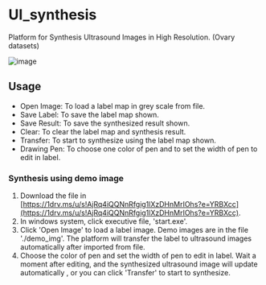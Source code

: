 # UI_synthesis
Platform for Synthesis Ultrasound Images in High Resolution. (Ovary datasets)

![image](https://user-images.githubusercontent.com/37099112/121143436-a2039180-c86f-11eb-9012-d58009c3cb43.png)


## Usage

 - Open Image: To load a label map in grey scale from file.
 - Save Label: To save the label map shown.
 - Save Result: To save the synthesized result shown.
 - Clear: To clear the label map and synthesis result.
 - Transfer: To start to synthesize using the label map shown.
 - Drawing Pen: To choose one color of pen and to set the width of pen to edit in label.

### Synthesis using demo image
1.	Download the file in [https://1drv.ms/u/s!AjRq4iQQNnRfgig1lXzDHnMrIOhs?e=YRBXcc](https://1drv.ms/u/s!AjRq4iQQNnRfgig1lXzDHnMrIOhs?e=YRBXcc).
2.	In windows system, click executive file, 'start.exe'.
3.	Click 'Open Image' to load a label image. Demo images are in the file './demo_img'.
	The platform will transfer the label to ultrasound images automatically after imported from file.
4.	Choose the color of pen and set the width of pen to edit in label.  Wait a moment after editing, and the synthesized ultrasound image will update automatically , or you can click 'Transfer' to start to synthesize.
